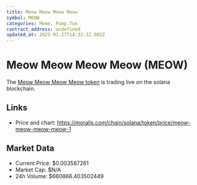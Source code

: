 ```yaml
---
title: Meow Meow Meow Meow
symbol: MEOW
categories: Meme, Pump.fun
contract_address: undefined
updated_at: 2025-01-27T14:32:32.002Z
---
```


# Meow Meow Meow Meow (MEOW)
The [Meow Meow Meow Meow token](https://moralis.com/chain/solana/token/price/meow-meow-meow-meow-1) is trading live on the solana blockchain.

## Links
- Price and chart: https://moralis.com/chain/solana/token/price/meow-meow-meow-meow-1

## Market Data
- Current Price: $0.003587261
- Market Cap: $N/A
- 24h Volume: $660866.403502449

